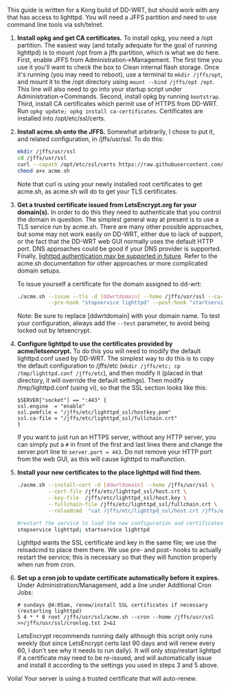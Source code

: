 This guide is written for a Kong build of DD-WRT, but should work with any that has access to lighttpd. You will need a JFFS partition and need to use command line tools via ssh/telnet.

1. **Install opkg and get CA certificates.**
    To install opkg, you need a /opt partition. The easiest way (and totally adequate for the goal of running lighttpd) is to mount /opt from a jffs partition, which is what we do here. First, enable JFFS from Administration->Management. The first time you use it you'll want to check the box to Clean internal flash storage. Once it's running (you may need to reboot), use a terminal to `mkdir /jffs/opt`, and mount it to the /opt directory using `mount --bind /jffs/opt /opt`. This line will also need to go into your startup script under Administration->Commands. Second, install opkg by running `bootstrap`. Third, install CA certificates which permit use of HTTPS from DD-WRT. Run `opkg update; opkg install ca-certificates`. Certificates are installed into /opt/etc/ssl/certs.

2. **Install acme.sh onto the JFFS.**
    Somewhat arbitrarily, I chose to put it, and related configuration, in /jffs/usr/ssl. To do this:
    ```bash
    mkdir /jffs/usr/ssl
    cd /jffs/usr/ssl
    curl --capath /opt/etc/ssl/certs https://raw.githubusercontent.com/Neilpang/acme.sh/master/acme.sh > acme.sh
    chmod a+x acme.sh
    ```
    Note that curl is using your newly installed root certificates to get acme.sh, as acme.sh will do to get your TLS certificates.

3. **Get a trusted certificate issued from LetsEncrypt.org for your domain(s).** In order to do this they need to authenticate that you control the domain in question. The simplest general way at present is to use a TLS service run by acme.sh. There are many other possible approaches, but some may not work easily on DD-WRT, either due to lack of support, or the fact that the DD-WRT web GUI normally uses the default HTTP port. DNS approaches could be good if your DNS provider is supported. Finally, [lighttpd authentication may be supported in future](https://github.com/Neilpang/acme.sh/issues/687). Refer to the acme.sh documentation for other approaches or more complicated domain setups.

    To issue yourself a certificate for the domain assigned to dd-wrt:
    ```sh
    ./acme.sh --issue --tls -d [ddwrtdomain] --home /jffs/usr/ssl --ca-path /opt/etc/ssl/certs \
              --pre-hook "stopservice lighttpd" --post-hook "startservice lighttpd"
    ```
    Note: Be sure to replace [ddwrtdomain] with your domain name. To test your configuration, always add the `--test` parameter, to avoid being locked out by letsencrypt.

4. **Configure lighttpd to use the certificates provided by acme/letsencrypt.** To do this you will need to modify the default lighttpd.conf used by DD-WRT. The simplest way to do this is to copy the default configuration to /jffs/etc (`mkdir /jffs/etc; cp /tmp/lighttpd.conf /jffs/etc`), and then modify it (placed in that directory, it will override the default settings). Then modify /tmp/lighttpd.conf (using vi), so that the SSL section looks like this:
    ```
    $SERVER["socket"] == ":443" {
    ssl.engine	= "enable"
    ssl.pemfile	= "/jffs/etc/lighttpd_ssl/hostkey.pem"
    ssl.ca-file	= "/jffs/etc/lighttpd_ssl/fullchain.crt"
    }
    ```
    If you want to just run an HTTPS server, without any HTTP server, you can simply put a `#` in front of the first and last lines there and change the server.port line to `server.port = 443`. Do not remove your HTTP port from the web GUI, as this will cause lighttpd to malfunction.

5. **Install your new certificates to the place lighttpd will find them.**
    ```sh
    ./acme.sh --install-cert -d [ddwrtdomain] --home /jffs/usr/ssl \
              --cert-file /jffs/etc/lighttpd_ssl/host.crt \
              --key-file  /jffs/etc/lighttpd_ssl/host.key \
              --fullchain-file /jffs/etc/lighttpd_ssl/fullchain.crt \
              --reloadcmd  "cat /jffs/etc/lighttpd_ssl/host.crt /jffs/etc/lighttpd_ssl/host.key > /jffs/etc/lighttpd_ssl/hostkey.pem"

    #restart the service to load the new configuration and certificates
    stopservice lighttpd; startservice lighttpd
    ```
    Lighttpd wants the SSL certificate and key in the same file; we use the reloadcmd to place them there. We use pre- and post- hooks to actually restart the service; this is necessary so that they will function properly when run from cron.

6. **Set up a cron job to update certificate automatically before it expires.** Under Administration/Management, add a line under Additional Cron Jobs:
    ```
    # sundays @4:05am, renew/install SSL certificates if necessary (restarting lighttpd)
    5 4 * * 0 root /jffs/usr/ssl/acme.sh --cron --home /jffs/usr/ssl >>/jffs/usr/ssl/cronlog.txt 2>&1
    ```
    LetsEncrypt recommends running daily although this script only runs weekly (but since LetsEncrypt certs last 90 days and will renew every 60, I don't see why it needs to run daily). It will only stop/restart lighttpd if a certificate may need to be re-issued, and will automatically issue and install it according to the settings you used in steps 3 and 5 above.

Voila! Your server is using a trusted certificate that will auto-renew.